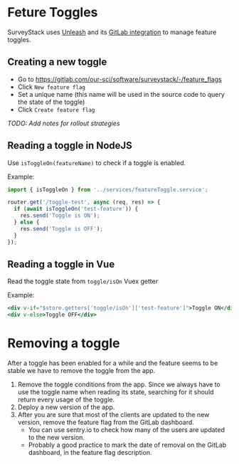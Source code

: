 # Feture Toggles

SurveyStack uses [Unleash](https://github.com/Unleash/unleash) and its [GitLab integration](https://docs.gitlab.com/ee/operations/feature_flags.html) to manage feature toggles.

## Creating a new toggle
 - Go to https://gitlab.com/our-sci/software/surveystack/-/feature_flags 
 - Click `New feature flag`
 - Set a unique name (this name will be used in the source code to query the state of the toggle)
 - Click `Create feature flag`  

*TODO: Add notes for rollout strategies*

## Reading a toggle in NodeJS
Use `isToggleOn(featureName)` to check if a toggle is enabled.

Example:
```js
import { isToggleOn } from '../services/featureToggle.service';

router.get('/toggle-test', async (req, res) => {
  if (await isToggleOn('test-feature')) {
    res.send('Toggle is ON');
  } else {
    res.send('Toggle is OFF');
  }
});
```

## Reading a toggle in Vue
Read the toggle state from `toggle/isOn` Vuex getter

Example:
```jsx
<div v-if="$store.getters['toggle/isOn']['test-feature']">Toggle ON</div>
<div v-else>Toggle OFF</div>
```

# Removing a toggle 
After a toggle has been enabled for a while and the feature seems to be stable we have to remove the toggle from the app.

 1. Remove the toggle conditions from the app. Since we always have to use the toggle name when reading its state, searching for it should return every usage of the toggle.
 2. Deploy a new version of the app.
 3. After you are sure that most of the clients are updated to the new version, remove the feature flag from the GitLab dashboard.
    - You can use sentry.io to check how many of the users are updated to the new version.
    - Probably a good practice to mark the date of removal on the GitLab dashboard, in the feature flag description. 
